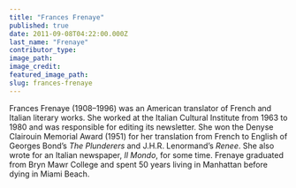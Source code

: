```yaml
---
title: "Frances Frenaye"
published: true
date: 2011-09-08T04:22:00.000Z
last_name: "Frenaye"
contributor_type:
image_path:
image_credit:
featured_image_path:
slug: frances-frenaye
---
```


Frances Frenaye (1908–1996) was an American translator of French and Italian literary works. She worked at the Italian Cultural Institute from 1963 to 1980 and was responsible for editing its newsletter. She won the Denyse Clairouin Memorial Award (1951) for her translation from French to English of Georges Bond’s _The Plunderers_ and J.H.R. Lenormand’s _Renee_. She also wrote for an Italian newspaper, _Il Mondo_, for some time. Frenaye graduated from Bryn Mawr College and spent 50 years living in Manhattan before dying in Miami Beach.

